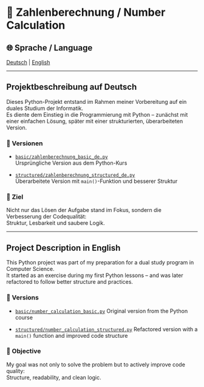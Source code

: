 # 🧮 Zahlenberechnung / Number Calculation

## 🌐 Sprache / Language  
[Deutsch](#-projektbeschreibung-auf-deutsch) | [English](#-project-description-in-english)

---

## Projektbeschreibung auf Deutsch

Dieses Python-Projekt entstand im Rahmen meiner Vorbereitung auf ein duales Studium der Informatik.  
Es diente dem Einstieg in die Programmierung mit Python – zunächst mit einer einfachen Lösung, später mit einer strukturierten, überarbeiteten Version.

### 📁 Versionen

- [`basic/zahlenberechnung_basic_de.py`](basic/zahlenberechnung_basic_de.py)  
  Ursprüngliche Version aus dem Python-Kurs

- [`structured/zahlenberechnung_structured_de.py`](structured/zahlenberechnung_structured_de.py)  
  Überarbeitete Version mit `main()`-Funktion und besserer Struktur

### 🎯 Ziel

Nicht nur das Lösen der Aufgabe stand im Fokus, sondern die Verbesserung der Codequalität:  
Struktur, Lesbarkeit und saubere Logik.

---

## Project Description in English

This Python project was part of my preparation for a dual study program in Computer Science.  
It started as an exercise during my first Python lessons – and was later refactored to follow better structure and practices.

### 📁 Versions

- [`basic/number_calculation_basic.py`](basic/number_calculation_basic.py)
  Original version from the Python course

- [`structured/number_calculation_structured.py`](structured/number_calculation_structured.py)
  Refactored version with a `main()` function and improved code structure

### 🎯 Objective

My goal was not only to solve the problem but to actively improve code quality:  
Structure, readability, and clean logic.
